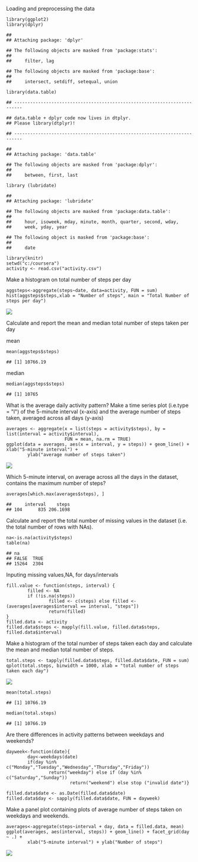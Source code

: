 Loading and preprocessing the data

    library(ggplot2)
    library(dplyr)

    ## 
    ## Attaching package: 'dplyr'

    ## The following objects are masked from 'package:stats':
    ## 
    ##     filter, lag

    ## The following objects are masked from 'package:base':
    ## 
    ##     intersect, setdiff, setequal, union

    library(data.table)

    ## -------------------------------------------------------------------------

    ## data.table + dplyr code now lives in dtplyr.
    ## Please library(dtplyr)!

    ## -------------------------------------------------------------------------

    ## 
    ## Attaching package: 'data.table'

    ## The following objects are masked from 'package:dplyr':
    ## 
    ##     between, first, last

    library (lubridate)

    ## 
    ## Attaching package: 'lubridate'

    ## The following objects are masked from 'package:data.table':
    ## 
    ##     hour, isoweek, mday, minute, month, quarter, second, wday,
    ##     week, yday, year

    ## The following object is masked from 'package:base':
    ## 
    ##     date

    library(knitr)
    setwd("c:/coursera")
    activity <- read.csv("activity.csv")

Make a histogram on total number of steps per day

    aggsteps<-aggregate(steps~date, data=activity, FUN = sum)
    hist(aggsteps$steps,xlab = "Number of steps", main = "Total Number of steps per day")

![](PA1_template_files/figure-markdown_strict/unnamed-chunk-1-1.png?raw=true)

Calculate and report the mean and median total number of steps taken per
day

mean

    mean(aggsteps$steps)

    ## [1] 10766.19

median

    median(aggsteps$steps)

    ## [1] 10765

What is the average daily activity pattern? Make a time series plot
(i.e.type = "l") of the 5-minute interval (x-axis) and the average
number of steps taken, averaged across all days (y-axis)

    averages <- aggregate(x = list(steps = activity$steps), by = list(interval = activity$interval), 
                          FUN = mean, na.rm = TRUE)
    ggplot(data = averages, aes(x = interval, y = steps)) + geom_line() + xlab("5-minute interval") + 
            ylab("average number of steps taken")

![](PA1_template_files/figure-markdown_strict/unnamed-chunk-4-1.png?raw=true)

Which 5-minute interval, on average across all the days in the dataset,
contains the maximum number of steps?

    averages[which.max(averages$steps), ]

    ##     interval    steps
    ## 104      835 206.1698

Calculate and report the total number of missing values in the dataset
(i.e. the total number of rows with NAs).

    na<-is.na(activity$steps)
    table(na)

    ## na
    ## FALSE  TRUE 
    ## 15264  2304

Inputing missing values,NA, for days/intervals

    fill.value <- function(steps, interval) {
            filled <- NA
            if (!is.na(steps)) 
                    filled <- c(steps) else filled <- (averages[averages$interval == interval, "steps"])
                    return(filled)
    }
    filled.data <- activity
    filled.data$steps <- mapply(fill.value, filled.data$steps, filled.data$interval)

Make a histogram of the total number of steps taken each day and
calculate the mean and median total number of steps.

    total.steps <- tapply(filled.data$steps, filled.data$date, FUN = sum)
    qplot(total.steps, binwidth = 1000, xlab = "total number of steps taken each day")

![](PA1_template_files/figure-markdown_strict/unnamed-chunk-8-1.png?raw=true)

    mean(total.steps)

    ## [1] 10766.19

    median(total.steps)

    ## [1] 10766.19

Are there differences in activity patterns between weekdays and
weekends?

    dayweek<-function(date){
            day<-weekdays(date)
            if(day %in% c("Monday","Tuesday","Wednesday","Thursday","Friday"))
                    return("weekday") else if (day %in% c("Saturday","Sunday"))
                            return("weekend") else stop ("invalid date")}
            
    filled.data$date <- as.Date(filled.data$date)
    filled.data$day <- sapply(filled.data$date, FUN = dayweek) 

Make a panel plot containing plots of average number of steps taken on
weekdays and weekends.

    averages<-aggregate(steps~interval + day, data = filled.data, mean)
    ggplot(averages, aes(interval, steps)) + geom_line() + facet_grid(day ~ .) + 
            xlab("5-minute interval") + ylab("Number of steps")

![](PA1_template_files/figure-markdown_strict/unnamed-chunk-10-1.png?raw=true)
